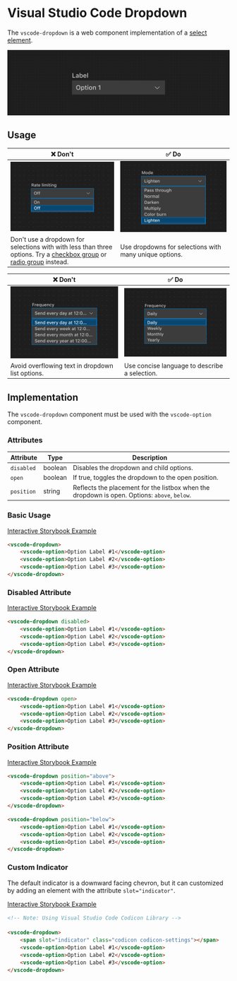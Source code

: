 # Visual Studio Code Dropdown

The `vscode-dropdown` is a web component implementation of a [select element](https://developer.mozilla.org/en-US/docs/Web/HTML/Element/select).

![Dropdown hero](/docs/assets/images/dropdown-hero.png)

## Usage

| ❌ Don't                                                                                                                                                                 | ✅ Do                                                       |
| ------------------------------------------------------------------------------------------------------------------------------------------------------------------------ | ----------------------------------------------------------- |
| ![Image placeholder](/docs/assets/images/dropdown-dont-1.png)                                                                                                            | ![Image placeholder](/docs/assets/images/dropdown-do-1.png) |
| Don't use a dropdown for selections with with less than three options. Try a [checkbox group](../checkbox/README.md) or [radio group](../radio-group/README.md) instead. | Use dropdowns for selections with many unique options.      |

| ❌ Don't                                                      | ✅ Do                                                       |
| ------------------------------------------------------------- | ----------------------------------------------------------- |
| ![Image placeholder](/docs/assets/images/dropdown-dont-2.png) | ![Image placeholder](/docs/assets/images/dropdown-do-2.png) |
| Avoid overflowing text in dropdown list options.              | Use concise language to describe a selection.               |

## Implementation

The `vscode-dropdown` component must be used with the `vscode-option` component.

### Attributes

| Attribute  | Type    | Description                                                                                  |
| ---------- | ------- | -------------------------------------------------------------------------------------------- |
| `disabled` | boolean | Disables the dropdown and child options.                                                     |
| `open`     | boolean | If true, toggles the dropdown to the open position.                                          |
| `position` | string  | Reflects the placement for the listbox when the dropdown is open. Options: `above`, `below`. |

### Basic Usage

[Interactive Storybook Example](https://microsoft.github.io/vscode-webview-ui-toolkit/?path=/story/library-dropdown--default)

```html
<vscode-dropdown>
	<vscode-option>Option Label #1</vscode-option>
	<vscode-option>Option Label #2</vscode-option>
	<vscode-option>Option Label #3</vscode-option>
</vscode-dropdown>
```

### Disabled Attribute

[Interactive Storybook Example](https://microsoft.github.io/vscode-webview-ui-toolkit/?path=/story/library-dropdown--with-disabled)

```html
<vscode-dropdown disabled>
	<vscode-option>Option Label #1</vscode-option>
	<vscode-option>Option Label #2</vscode-option>
	<vscode-option>Option Label #3</vscode-option>
</vscode-dropdown>
```

### Open Attribute

[Interactive Storybook Example](https://microsoft.github.io/vscode-webview-ui-toolkit/?path=/story/library-dropdown--with-open)

```html
<vscode-dropdown open>
	<vscode-option>Option Label #1</vscode-option>
	<vscode-option>Option Label #2</vscode-option>
	<vscode-option>Option Label #3</vscode-option>
</vscode-dropdown>
```

### Position Attribute

[Interactive Storybook Example](https://microsoft.github.io/vscode-webview-ui-toolkit/?path=/story/library-dropdown--with-position-above)

```html
<vscode-dropdown position="above">
	<vscode-option>Option Label #1</vscode-option>
	<vscode-option>Option Label #2</vscode-option>
	<vscode-option>Option Label #3</vscode-option>
</vscode-dropdown>
```

```html
<vscode-dropdown position="below">
	<vscode-option>Option Label #1</vscode-option>
	<vscode-option>Option Label #2</vscode-option>
	<vscode-option>Option Label #3</vscode-option>
</vscode-dropdown>
```

### Custom Indicator

The default indicator is a downward facing chevron, but it can customized by adding an element with the attribute `slot="indicator"`.

[Interactive Storybook Example](https://microsoft.github.io/vscode-webview-ui-toolkit/?path=/story/library-dropdown--with-custom-indicator)

```html
<!-- Note: Using Visual Studio Code Codicon Library -->

<vscode-dropdown>
	<span slot="indicator" class="codicon codicon-settings"></span>
	<vscode-option>Option Label #1</vscode-option>
	<vscode-option>Option Label #2</vscode-option>
	<vscode-option>Option Label #3</vscode-option>
</vscode-dropdown>
```
